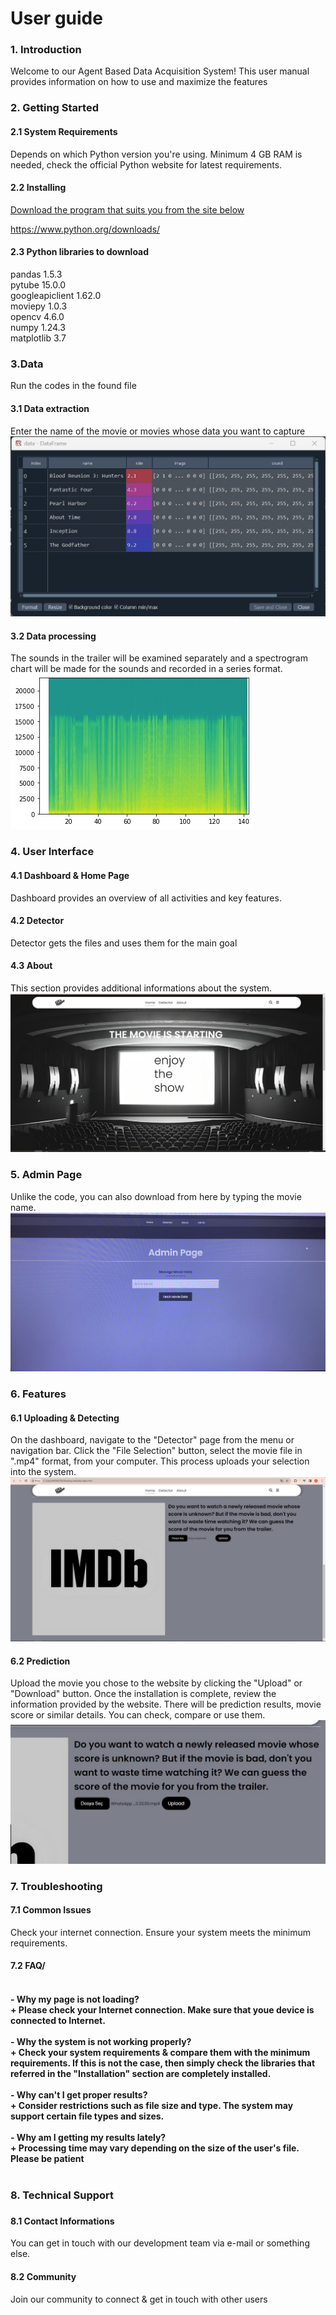 <h1>User guide</h1>
<h3>1. Introduction</h3>
Welcome to our Agent Based Data Acquisition System! This user manual provides information
on how to use and maximize the features

<h3>2. Getting Started</h3>
<h4>2.1 System Requirements</h4>
Depends on which Python version you're using. Minimum 4 GB RAM is needed, check the official
Python website for latest requirements.
<h4>2.2 Installing</h4>

[Download the program that suits you from the site below](https://www.python.org/downloads/)

https://www.python.org/downloads/

<h4>2.3 Python libraries to download</h4>
pandas 1.5.3<br>
pytube 15.0.0 <br>
googleapiclient 1.62.0<br>
moviepy 1.0.3<br>
opencv 4.6.0<br>
numpy 1.24.3<br>
matplotlib 3.7<br>

<h3>3.Data</h3>
Run the codes in the found file

<h4>3.1 Data extraction</h4>
Enter the name of the movie or movies whose data you want to capture
<img src="2.jpg" alt="Görsel 1">

<h4>3.2 Data processing</h4>
The sounds in the trailer will be examined separately and a spectrogram chart will be made for the sounds and recorded in a series format.
<img src="1.jpg" alt="Görsel 1">

<h3>4. User Interface</h3>
<h4>4.1 Dashboard & Home Page</h4>
Dashboard provides an overview of all activities and key features.
<h4>4.2 Detector</h4>
Detector gets the files and uses them for the main goal

<h4>4.3 About</h4>
This section provides additional informations about the system.
<img src="3.jpg" alt="Görsel 1">

<h3>5. Admin Page</h3>
Unlike the code, you can also download from here by typing the movie name.
<img src="admin.jpg" alt="Görsel 1">

<h3>6. Features</h3>
<h4>6.1 Uploading & Detecting</h4>
On the dashboard, navigate to the "Detector" page from the menu or navigation bar. Click the
"File Selection" button, select the movie file in ".mp4" format, from your computer. This process
uploads your selection into the system. 
<img src="6.jpg" alt="Görsel 1">

<h4>6.2 Prediction</h4>
Upload the movie you chose to the website by clicking the "Upload" or "Download" button. Once
the installation is complete, review the information provided by the website. There will be
prediction results, movie score or similar details. You can check, compare or use them.
<img src="4.jpg" alt="Görsel 1">

<h3>7. Troubleshooting</h3>

<h4>7.1 Common Issues</h4>
Check your internet connection.
Ensure your system meets the minimum requirements.

<h4>7.2 FAQ/<h4><br>
- Why my page is not loading?<br>
+ Please check your Internet connection. Make sure that youe device is connected to Internet.
  <br><br>
- Why the system is not working properly?<br>
+ Check your system requirements & compare them with the minimum requirements. If this is
not the case, then simply check the libraries that referred in the "Installation" section are
completely installed.<br><br>
- Why can't I get proper results?<br>
+ Consider restrictions such as file size and type. The system may support certain file types and
sizes.<br><br>
- Why am I getting my results lately?<br>
+ Processing time may vary depending on the size of the user's file. Please be patient<br><br>

<h3>8. Technical Support<h3>

<h4>8.1 Contact Informations</h4>
You can get in touch with our development team via e-mail or something else.
<h4>8.2 Community</h4>
Join our community to connect & get in touch with other users
